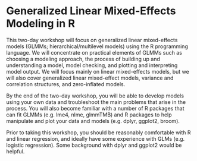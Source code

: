 # Generalized Linear Mixed-Effects Modeling in R

This two-day workshop will focus on generalized linear mixed-effects models (GLMMs; hierarchical/multilevel models) using the R programming language. We will concentrate on practical elements of GLMMs such as choosing a modeling approach, the process of building up and understanding a model, model checking, and plotting and interpreting model output. We will focus mainly on linear mixed-effects models, but we will also cover generalized linear mixed-effect models, variance and correlation structures, and zero-inflated models.

By the end of the two-day workshop, you will be able to develop models using your own data and troubleshoot the main problems that arise in the process. You will also become familiar with a number of R packages that can fit GLMMs (e.g. lme4, nlme, glmmTMB) and R packages to help manipulate and plot your data and models (e.g. dplyr, ggplot2, broom).

Prior to taking this workshop, you should be reasonably comfortable with R and linear regression, and ideally have some experience with GLMs (e.g. logistic regression). Some background with dplyr and ggplot2 would be helpful.
